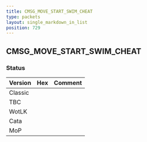 ```yaml
---
title: CMSG_MOVE_START_SWIM_CHEAT
type: packets
layout: single_markdown_in_list
position: 729
---
```


## CMSG_MOVE_START_SWIM_CHEAT

### Status

Version    | Hex        | Comment
---------- | ---------- | ---------- 
Classic    |            |
TBC        |            |
WotLK      |            |
Cata       |            |
MoP        |            |